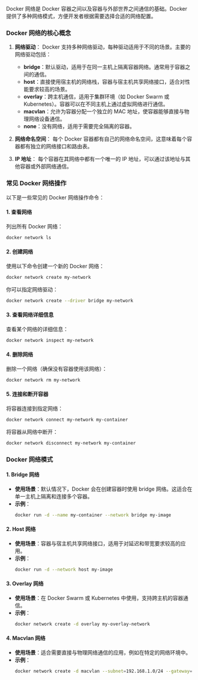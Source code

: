 Docker 网络是 Docker 容器之间以及容器与外部世界之间通信的基础。Docker 提供了多种网络模式，方便开发者根据需要选择合适的网络配置。

### Docker 网络的核心概念

1. **网络驱动**：
   Docker 支持多种网络驱动，每种驱动适用于不同的场景。主要的网络驱动包括：
   - **bridge**：默认驱动，适用于在同一主机上隔离容器网络。通常用于容器之间的通信。
   - **host**：直接使用宿主机的网络栈，容器与宿主机共享网络接口，适合对性能要求较高的场景。
   - **overlay**：跨主机通信，适用于集群环境（如 Docker Swarm 或 Kubernetes）。容器可以在不同主机上通过虚拟网络进行通信。
   - **macvlan**：允许为容器分配一个独立的 MAC 地址，使容器能够直接与物理网络设备通信。
   - **none**：没有网络，适用于需要完全隔离的容器。

2. **网络命名空间**：
   每个 Docker 容器都有自己的网络命名空间，这意味着每个容器都有独立的网络接口和路由表。

3. **IP 地址**：
   每个容器在其网络中都有一个唯一的 IP 地址，可以通过该地址与其他容器或外部网络通信。

### 常见 Docker 网络操作

以下是一些常见的 Docker 网络操作命令：

#### 1. 查看网络

列出所有 Docker 网络：
```bash
docker network ls
```

#### 2. 创建网络

使用以下命令创建一个新的 Docker 网络：
```bash
docker network create my-network
```
你可以指定网络驱动：
```bash
docker network create --driver bridge my-network
```

#### 3. 查看网络详细信息

查看某个网络的详细信息：
```bash
docker network inspect my-network
```

#### 4. 删除网络

删除一个网络（确保没有容器使用该网络）：
```bash
docker network rm my-network
```

#### 5. 连接和断开容器

将容器连接到指定网络：
```bash
docker network connect my-network my-container
```

将容器从网络中断开：
```bash
docker network disconnect my-network my-container
```

### Docker 网络模式

#### 1. Bridge 网络

- **使用场景**：默认情况下，Docker 会在创建容器时使用 bridge 网络。这适合在单一主机上隔离和连接多个容器。
- **示例**：
  ```bash
  docker run -d --name my-container --network bridge my-image
  ```

#### 2. Host 网络

- **使用场景**：容器与宿主机共享网络接口，适用于对延迟和带宽要求较高的应用。
- **示例**：
  ```bash
  docker run -d --network host my-image
  ```

#### 3. Overlay 网络

- **使用场景**：在 Docker Swarm 或 Kubernetes 中使用，支持跨主机的容器通信。
- **示例**：
  ```bash
  docker network create -d overlay my-overlay-network
  ```

#### 4. Macvlan 网络

- **使用场景**：适合需要直接与物理网络通信的应用，例如在特定的网络环境中。
- **示例**：
  ```bash
  docker network create -d macvlan --subnet=192.168.1.0/24 --gateway=192.168.1.1 -o parent=eth0 my-macvlan-network
  ```

